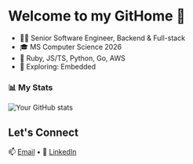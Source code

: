 # Welcome to my GitHome 👋

- 👩‍💻 Senior Software Engineer, Backend & Full-stack
- 🎓 MS Computer Science 2026
- 🔧 Ruby, JS/TS, Python, Go, AWS
- 🌱 Exploring: Embedded

### 📊 My Stats
![Your GitHub stats](https://github-readme-stats.vercel.app/api?username=jozr&show_icons=true&theme=radical)

## Let's Connect
📫 [Email](mailto:jozrwin@gmail.com) • 📘 [LinkedIn](https://www.linkedin.com/in/josiewinter/)
